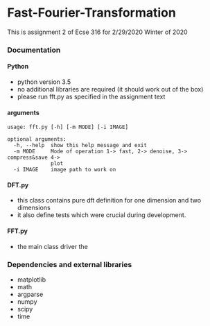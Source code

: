 # Fast-Fourier-Transformation
This is assignment 2 of Ecse 316 for 2/29/2020 Winter of 2020

### Documentation

#### Python
- python version 3.5
- no additional libraries are required (it should work out of the box)
- please run fft.py as specified in the assignment text

#### arguments
```
usage: fft.py [-h] [-m MODE] [-i IMAGE]

optional arguments:
  -h, --help  show this help message and exit
  -m MODE     Mode of operation 1-> fast, 2-> denoise, 3-> compress&save 4->
              plot
  -i IMAGE    image path to work on
```

#### DFT.py
- this class contains pure dft definition for one dimension and two dimensions
- it also define tests which were crucial during development.

#### FFT.py
- the main class driver the


### Dependencies and external libraries
- matplotlib
- math
- argparse
- numpy
- scipy
- time
